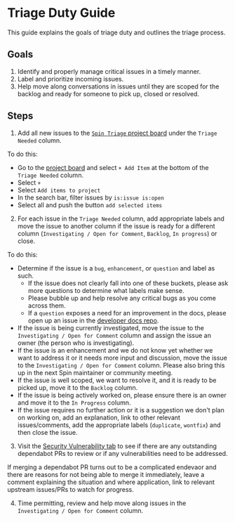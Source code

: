 # Triage Duty Guide

This guide explains the goals of triage duty and outlines the triage process.

## Goals

1. Identify and properly manage critical issues in a timely manner.
2. Label and prioritize incoming issues.
3. Help move along conversations in issues until they are scoped for the backlog and ready for someone to pick up, closed or resolved.

## Steps

1. Add all new issues to the [`Spin Triage` project board](https://github.com/orgs/fermyon/projects/7/) under the `Triage Needed` column.

To do this:

- Go to the [project board](https://github.com/orgs/fermyon/projects/7/) and select `+ Add Item` at the bottom of the `Triage Needed` column.
- Select `+`
- Select `Add items to project`
- In the search bar, filter issues by `is:issue is:open`
- Select all and push the button `add selected items`

2. For each issue in the `Triage Needed` column, add appropriate labels and move the issue to another column if the issue is ready for a different column (`Investigating / Open for Comment`, `Backlog`, `In progress`) or close.

To do this:

- Determine if the issue is a `bug`, `enhancement`, or `question` and label as such.
  - If the issue does not clearly fall into one of these buckets, please ask more questions to determine what labels make sense.
  - Please bubble up and help resolve any critical bugs as you come across them.
  - If a `question` exposes a need for an improvement in the docs, please open up an issue in the [developer docs repo](https://github.com/fermyon/developer/issues).
- If the issue is being currently investigated, move the issue to the `Investigating / Open for Comment` column and assign the issue an owner (the person who is investigating).
- If the issue is an enhancement and we do not know yet whether we want to address it or it needs more input and discussion, move the issue to the `Investigating / Open for Comment` column. Please also bring this up in the next Spin maintainer or community meeting.
- If the issue is well scoped, we want to resolve it, and it is ready to be picked up, move it to the `Backlog` column.
- If the issue is being actively worked on, please ensure there is an owner and move it to the `In Progress` column.
- If the issue requires no further action or it is a suggestion we don't plan on working on, add an explanation, link to other relevant issues/comments, add the appropriate labels (`duplicate`, `wontfix`) and then close the issue.

3. Visit the [Security Vulnerability tab](https://github.com/fermyon/spin/security/dependabot) to see if there are any outstanding dependabot PRs to review or if any vulnerabilities need to be addressed.

If merging a dependabot PR turns out to be a complicated endevaor and there are reasons for not being able to merge it immediately, leave a comment explaining the situation and where application, link to relevant upstream issues/PRs to watch for progress.

4. Time permitting, review and help move along issues in the `Investigating / Open for Comment` column.
